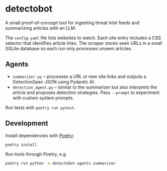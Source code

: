 # detectobot

A small proof-of-concept tool for ingesting threat intel feeds and summarizing articles with an LLM.

The `config.yaml` file lists websites to watch. Each site entry includes a CSS
selector that identifies article links. The scraper stores seen URLs in a small
SQLite database so each run only processes unseen articles.

## Agents

- `summarizer.py` – processes a URL or new site links and outputs a DetectionSpec JSON using Pydantic AI.
- `detection_agent.py` – similar to the summarizer but also interprets the article and proposes detection strategies. Pass `--prompt` to experiment with custom system prompts.

Run tests with `poetry run pytest`.

## Development

Install dependencies with [Poetry](https://python-poetry.org/):

```bash
poetry install
```

Run tools through Poetry, e.g.

```bash
poetry run python -m detectobot.agents.summarizer
```
